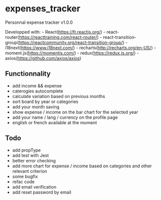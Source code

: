 # expenses_tracker

Personnal expense tracker v1.0.0

Developped with: 
	- React(https://fr.reactjs.org/)
	- react-router(https://reacttraining.com/react-router/)
	- react-transition-group(https://reactcommunity.org/react-transition-group/)
	- i18next(https://www.i18next.com/) 
	- recharts(http://recharts.org/en-US/)
	- moment.js(https://momentjs.com/)
	- redux(https://redux.js.org/)
	- axios(https://github.com/axios/axios)


## Functionnality

 - add income && expense
 - caterogies autocomplete
 - calculate variation based on previous months
 - sort board by year or categories
 - add your month saving
 - show expense / income on the bar chart for the selected year
 - add your name / lang / currency on the profile page
 - english or french available at the moment


## Todo

 - add propType
 - add test with Jest
 - better error checking
 - add more chart for expense / income based on categories and other relevant criterion
 - some bugfix
 - refac code
 - add email verification
 - add reset password by email